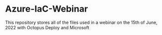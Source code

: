 # Azure-IaC-Webinar
This repository stores all of the files used in a webinar on the 15th of June, 2022 with Octopus Deploy and Microsoft

